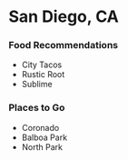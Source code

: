 # San Diego, CA

### Food Recommendations
- City Tacos
- Rustic Root
- Sublime

### Places to Go
- Coronado
- Balboa Park
- North Park 

